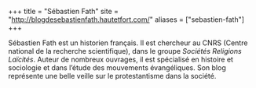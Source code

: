 +++
title = "Sébastien Fath"
site = "http://blogdesebastienfath.hautetfort.com/"
aliases = ["sebastien-fath"]
+++

Sébastien Fath est un historien français. Il est chercheur au CNRS (Centre national de la recherche scientifique), dans le groupe *Sociétés Religions Laïcités*. Auteur de nombreux ouvrages, il est spécialisé en histoire et sociologie et dans l’étude des mouvements évangéliques. Son blog représente une belle veille sur le protestantisme dans la société.
